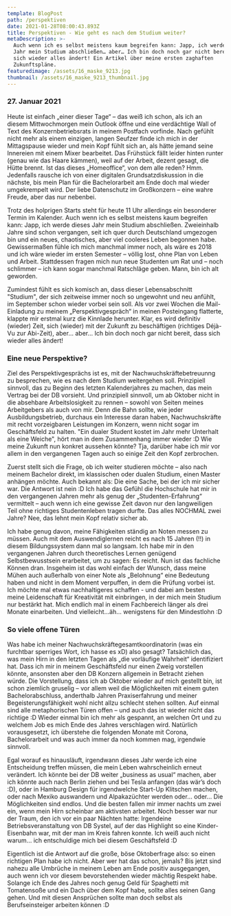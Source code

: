 ```yaml
---
template: BlogPost
path: /perspektiven
date: 2021-01-28T08:00:43.893Z
title: Perspektiven - Wie geht es nach dem Studium weiter?
metaDescription: >-
  Auch wenn ich es selbst meistens kaum begreifen kann: Japp, ich werde dieses
  Jahr mein Studium abschließen… aber… Ich bin doch noch gar nicht bereit, dass
  sich wieder alles ändert! Ein Artikel über meine ersten zaghaften
  Zukunftspläne.
featuredimage: /assets/16_maske_9213.jpg
thumbnail: /assets/16_maske_9213_thumbnail.jpg
---
```

### 27. Januar 2021

Heute ist einfach „einer dieser Tage“ – das weiß ich schon, als ich an diesem Mittwochmorgen mein Outlook öffne und eine verdächtige Wall of Text des Konzernbetriebsrats in meinem Postfach vorfinde. Nach gefühlt nicht mehr als einem einzigen, langen Seufzer finde ich mich in der Mittagspause wieder und mein Kopf fühlt sich an, als hätte jemand seine Innereien mit einem Mixer bearbeitet. Das Frühstück fällt leider hinten runter (genau wie das Haare kämmen), weil auf der Arbeit, dezent gesagt, die Hütte brennt. Ist das dieses „Homeoffice“, von dem alle reden? Hmm. Jedenfalls rausche ich von einer digitalen Grundsatzdiskussion in die nächste, bis mein Plan für die Bachelorarbeit am Ende doch mal wieder umgekrempelt wird. Der liebe Datenschutz im Großkonzern – eine wahre Freude, aber das nur nebenbei.

Trotz des holprigen Starts steht für heute 11 Uhr allerdings ein besonderer Termin im Kalender. Auch wenn ich es selbst meistens kaum begreifen kann: Japp, ich werde dieses Jahr mein Studium abschließen. Zweieinhalb Jahre sind schon vergangen, seit ich quer durch Deutschland umgezogen bin und ein neues, chaotisches, aber viel cooleres Leben begonnen habe. Gewissermaßen fühle ich mich manchmal immer noch, als wäre es 2018 und ich wäre wieder im ersten Semester – völlig lost, ohne Plan von Leben und Arbeit. Stattdessen fragen mich nun neue Studenten um Rat und – noch schlimmer – ich kann sogar manchmal Ratschläge geben. Mann, bin ich alt geworden. 

Zumindest fühlt es sich komisch an, dass dieser Lebensabschnitt "Studium", der sich zeitweise immer noch so ungewohnt und neu anfühlt, im September schon wieder vorbei sein soll. Als vor zwei Wochen die Mail-Einladung zu meinem „Perspektivgespräch“ in meinen Posteingang flatterte, klappte mir erstmal kurz die Kinnlade herunter. Klar, es wird definitiv (wieder) Zeit, sich (wieder) mit der Zukunft zu beschäftigen (richtiges Déjà-Vu zur Abi-Zeit), aber… aber… Ich bin doch noch gar nicht bereit, dass sich wieder alles ändert!



### Eine neue Perspektive?

Ziel des Perspektivgesprächs ist es, mit der Nachwuchskräftebetreuunng zu besprechen, wie es nach dem Studium weitergehen soll. Prinzipiell sinnvoll, das zu Beginn des letzten Kalenderjahres zu machen, das mein Vertrag bei der DB vorsieht. Und prinzipiell sinnvoll, um ab Oktober nicht in die absehbare Arbeitslosigkeit zu rennen – sowohl von Seiten meines Arbeitgebers als auch von mir. Denn die Bahn sollte, wie jeder Ausbildungsbetrieb, durchaus ein Interesse daran haben, Nachwuchskräfte mit recht vorzeigbaren Leistungen im Konzern, wenn nicht sogar im Geschäftsfeld zu halten. "Ein dualer Student kostet im Jahr mehr Unterhalt als eine Weiche", hört man in dem Zusammenhang immer wieder :D Wie meine Zukunft nun konkret aussehen könnte? Tja, darüber habe ich mir vor allem in den vergangenen Tagen auch so einige Zeit den Kopf zerbrochen.

Zuerst stellt sich die Frage, ob ich weiter studieren möchte – also nach meinem Bachelor direkt, im klassischen oder dualen Studium, einen Master anhängen möchte. Auch bekannt als: Die eine Sache, bei der ich mir sicher war. Die Antwort ist nein :D Ich habe das Gefühl die Hochschule hat mir in den vergangenen Jahren mehr als genug der „Studenten-Erfahrung“ vermittelt – auch wenn ich eine gewisse Zeit davon nur den langweiligen Teil ohne richtiges Studentenleben tragen durfte. Das alles NOCHMAL zwei Jahre? Nee, das lehnt mein Kopf relativ sicher ab. 

Ich habe genug davon, meine Fähigkeiten ständig an Noten messen zu müssen. Auch mit dem Auswendiglernen reicht es nach 15 Jahren (!!) in diesem Bildungssystem dann mal so langsam. Ich habe mir in den vergangenen Jahren durch theoretisches Lernen genügend Selbstbewusstsein erarbeitet, um zu sagen: Es reicht. Nun ist das fachliche Können dran. Insgeheim ist das wohl einfach der Wunsch, dass meine Mühen auch außerhalb von einer Note als „Belohnung“ eine Bedeutung haben und nicht in dem Moment verpuffen, in dem die Prüfung vorbei ist. Ich möchte mal etwas nachhaltigeres schaffen - und dabei am besten meine Leidenschaft für Kreativität mit einbringen, in der mich mein Studium nur bestärkt hat. Mich endlich mal in einem Fachbereich länger als drei Monate einarbeiten. Und vielleicht…äh… wenigstens für den Mindestlohn :D



### So viele offene Türen

Was habe ich meiner Nachwuchskräftegesamtkoordinatorin (was ein furchtbar sperriges Wort, ich hasse es xD) also gesagt? Tatsächlich das, was mein Hirn in den letzten Tagen als „die vorläufige Wahrheit“ identifiziert hat. Dass ich mir in meinem Geschäftsfeld nur einen Zweig vorstellen könnte, ansonsten aber den DB Konzern allgemein in Betracht ziehen würde. Die Vorstellung, dass ich ab Oktober wieder auf mich gestellt bin, ist schon ziemlich gruselig – vor allem weil die Möglichkeiten mit einem guten Bachelorabschluss, anderthalb Jahren Praxiserfahrung und meiner Begeisterungsfähigkeit wohl nicht allzu schlecht stehen sollten. Auf einmal sind alle metaphorischen Türen offen – und auch das ist wieder nicht das richtige :D Wieder einmal bin ich mehr als gespannt, an welchen Ort und zu welchem Job es mich Ende des Jahres verschlagen wird. Natürlich vorausgesetzt, ich überstehe die folgenden Monate mit Corona, Bachelorarbeit und was auch immer da noch kommen mag, irgendwie sinnvoll. 

Egal worauf es hinausläuft, irgendwann dieses Jahr werde ich eine Entscheidung treffen müssen, die mein Leben wahrscheinlich erneut verändert. Ich könnte bei der DB weiter „business as usual“ machen, aber ich könnte auch nach Berlin ziehen und bei Tesla anfangen (das wär’s doch :D), oder in Hamburg Design für irgendwelche Start-Up Klitschen machen, oder nach Mexiko auswandern und Alpakazüchter werden oder… oder… Die Möglichkeiten sind endlos. Und die besten fallen mir immer nachts um zwei ein, wenn mein Hirn scheinbar am aktivsten arbeitet. Noch besser war nur der Traum, den ich vor ein paar Nächten hatte: Irgendeine Betriebsveranstaltung von DB Systel, auf der das Highlight so eine Kinder-Eisenbahn war, mit der man im Kreis fahren konnte. Ich weiß auch nicht warum… ich entschuldige mich bei diesem Geschäftsfeld :D

Eigentlich ist die Antwort auf die große, böse Oktoberfrage also: so einen richtigen Plan habe ich nicht. Aber wer hat das schon, jemals? Bis jetzt sind nahezu alle Umbrüche in meinem Leben am Ende positiv ausgegangen, auch wenn ich vor diesem bevorstehenden wieder mächtig Respekt habe. Solange ich Ende des Jahres noch genug Geld für Spaghetti mit Tomatensoße und ein Dach über dem Kopf habe, sollte alles seinen Gang gehen. Und mit diesen Ansprüchen sollte man doch selbst als Berufseinsteiger arbeiten können :D
